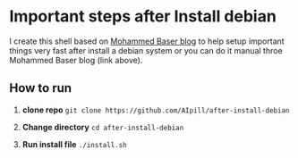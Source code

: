 # Important steps after Install debian 

I create this shell based on [Mohammed Baser blog](https://mmbesar.github.io/Tutorials/Debian-12-Post-Install/) to help setup important things very fast after install a debian system or you can do it manual throe Mohammed Baser blog (link above).



## How to run

1. **clone repo** 
`git clone https://github.com/AIpill/after-install-debian`

2. **Change directory**
`cd after-install-debian` 

3. **Run install file**
`./install.sh`
